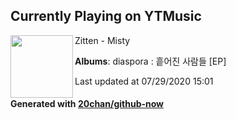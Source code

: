 ## Currently Playing on YTMusic

[<img align="left" width="100" src="https://lh3.googleusercontent.com/P0lB05kUpHEDq0lMZg_haw8J05AqleCTeki89lrYN-Aus9zff95zZ161WdTtHsWLP1ejH0O2f0TJ28VX">](https://music.youtube.com/channel/UC2xBk-gFSmnO__ZtHrXFEmg)

Zitten - Misty

**Albums**: diaspora : 흩어진 사람들 [EP]

Last updated at 07/29/2020 15:01

#### Generated with [20chan/github-now](https://github.com/20chan/github-now)


<!--
**20chan/20chan** is a ✨ _special_ ✨ repository because its `README.md` (this file) appears on your GitHub profile.

Here are some ideas to get you started:

- 🔭 I’m currently working on ...
- 🌱 I’m currently learning ...
- 👯 I’m looking to collaborate on ...
- 🤔 I’m looking for help with ...
- 💬 Ask me about ...
- 📫 How to reach me: ...
- 😄 Pronouns: ...
- ⚡ Fun fact: ...
-->
